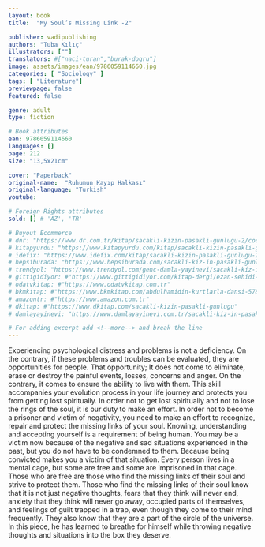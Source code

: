 ```yaml
---
layout: book
title:  "My Soul’s Missing Link -2"

publisher: vadipublishing
authors: "Tuba Kılıç"
illustrators: [""]
translators: #["naci-turan","burak-dogru"]
image: assets/images/ean/9786059114660.jpg
categories: [ "Sociology" ]
tags: [ "Literature"]
previewpage: false
featured: false

genre: adult
type: fiction

# Book attributes
ean: 9786059114660
languages: []
page: 212
size: "13,5x21cm"

cover: "Paperback"
original-name:  "Ruhumun Kayıp Halkası"
original-language: "Turkish"
youtube:

# Foreign Rights attributes
sold: [] # 'AZ', 'TR'

# Buyout Ecommerce
# dnr: "https://www.dr.com.tr/kitap/sacakli-kizin-pasakli-gunlugu-2/cocuk-ve-genclik/genclik-10-yas/roman-oyku/urunno=0001893059001"
# kitapyurdu: "https://www.kitapyurdu.com/kitap/sacakli-kizin-pasakli-gunlugu-2-/560122.html&filter_name=Sa%C3%A7akl%C4%B1+K%C4%B1z%27%C4%B1n+Pasakl%C4%B1+G%C3%BCnl%C3%BC%C4%9F%C3%BC+2"
# idefix: "https://www.idefix.com/kitap/sacakli-kizin-pasakli-gunlugu-2/cocuk-ve-genclik/genclik-10-yas/roman-oyku/urunno=0001893059001"
# hepsiburada: "https://www.hepsiburada.com/sacakli-kiz-in-pasakli-gunlugu-2-damla-yayinevi-p-HBV000012ER86"
# trendyol: "https://www.trendyol.com/genc-damla-yayinevi/sacakli-kiz-in-pasakli-gunlugu-2-p-54825777"
# gittigidiyor: #"https://www.gittigidiyor.com/kitap-dergi/ezan-sehidi-adnan-menderes_pdp_732728793"
# odatvkitap: #"https://www.odatvkitap.com.tr"
# bkmkitap: #"https://www.bkmkitap.com/abdulhamidin-kurtlarla-dansi-578226"
# amazontr: #"https://www.amazon.com.tr"
# dkitap: #"https://www.dkitap.com/sacakli-kizin-pasakli-gunlugu"
# damlayayinevi: "https://www.damlayayinevi.com.tr/sacakli-kiz-in-pasakli-gunlugu-2-bu-iste-bi-terslik-var"

# For adding excerpt add <!--more--> and break the line
---
```

Experiencing psychological distress and problems is not a deficiency. On the contrary, if these
problems and troubles can be evaluated, they are
opportunities for people. That opportunity; It does
not come to eliminate, erase or destroy the painful events, losses, concerns and anger. On the
contrary, it comes to ensure the ability to live with
them. This skill accompanies your evolution process in your life journey and protects you from getting lost spiritually. In order not to get lost spiritually
and not to lose the rings of the soul, it is our duty to
make an effort. In order not to become a prisoner
and victim of negativity, you need to make an effort
to recognize, repair and protect the missing links of
your soul. Knowing, understanding and accepting
yourself is a requirement of being human. You may
be a victim now because of the negative and sad
situations experienced in the past, but you do not
have to be condemned to them. Because being
convicted makes you a victim of that situation.
Every person lives in a mental cage, but some
are free and some are imprisoned in that cage.
Those who are free are those who find the missing
links of their soul and strive to protect them. Those
who find the missing links of their soul know that it
is not just negative thoughts, fears that they think
will never end, anxiety that they think will never go
away, occupied parts of themselves, and feelings
of guilt trapped in a trap, even though they come to
their mind frequently. They also know that they are
a part of the circle of the universe. In this piece, he
has learned to breathe for himself while throwing
negative thoughts and situations into the box they
deserve.
<!--more--> 

